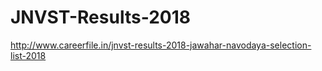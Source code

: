 # JNVST-Results-2018
http://www.careerfile.in/jnvst-results-2018-jawahar-navodaya-selection-list-2018
